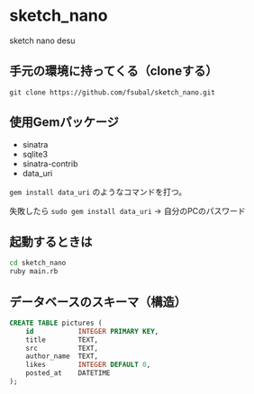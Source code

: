 # sketch_nano
sketch nano desu

## 手元の環境に持ってくる（cloneする）
`git clone https://github.com/fsubal/sketch_nano.git`

## 使用Gemパッケージ
* sinatra
* sqlite3
* sinatra-contrib
* data_uri

`gem install data_uri` のようなコマンドを打つ。

失敗したら `sudo gem install data_uri` -> 自分のPCのパスワード

## 起動するときは

```sh
cd sketch_nano
ruby main.rb
```

## データベースのスキーマ（構造）

```sql
CREATE TABLE pictures (
    id           INTEGER PRIMARY KEY,
    title        TEXT,
    src          TEXT,
    author_name  TEXT,
    likes        INTEGER DEFAULT 0,
    posted_at    DATETIME
);
